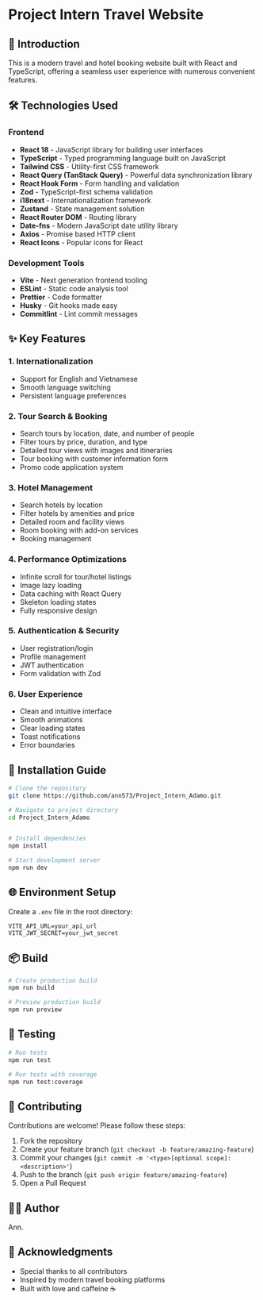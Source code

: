 # Project Intern Travel Website

## 📝 Introduction

This is a modern travel and hotel booking website built with React and TypeScript, offering a seamless user experience with numerous convenient features.

## 🛠 Technologies Used

### Frontend

- **React 18** - JavaScript library for building user interfaces
- **TypeScript** - Typed programming language built on JavaScript
- **Tailwind CSS** - Utility-first CSS framework
- **React Query (TanStack Query)** - Powerful data synchronization library
- **React Hook Form** - Form handling and validation
- **Zod** - TypeScript-first schema validation
- **i18next** - Internationalization framework
- **Zustand** - State management solution
- **React Router DOM** - Routing library
- **Date-fns** - Modern JavaScript date utility library
- **Axios** - Promise based HTTP client
- **React Icons** - Popular icons for React

### Development Tools

- **Vite** - Next generation frontend tooling
- **ESLint** - Static code analysis tool
- **Prettier** - Code formatter
- **Husky** - Git hooks made easy
- **Commitlint** - Lint commit messages

## ✨ Key Features

### 1. Internationalization

- Support for English and Vietnamese
- Smooth language switching
- Persistent language preferences

### 2. Tour Search & Booking

- Search tours by location, date, and number of people
- Filter tours by price, duration, and type
- Detailed tour views with images and itineraries
- Tour booking with customer information form
- Promo code application system

### 3. Hotel Management

- Search hotels by location
- Filter hotels by amenities and price
- Detailed room and facility views
- Room booking with add-on services
- Booking management

### 4. Performance Optimizations

- Infinite scroll for tour/hotel listings
- Image lazy loading
- Data caching with React Query
- Skeleton loading states
- Fully responsive design

### 5. Authentication & Security

- User registration/login
- Profile management
- JWT authentication
- Form validation with Zod

### 6. User Experience

- Clean and intuitive interface
- Smooth animations
- Clear loading states
- Toast notifications
- Error boundaries

## 🚀 Installation Guide

```bash
# Clone the repository
git clone https://github.com/ann573/Project_Intern_Adamo.git

# Navigate to project directory
cd Project_Intern_Adamo


# Install dependencies
npm install

# Start development server
npm run dev
```

## 🌐 Environment Setup

Create a `.env` file in the root directory:

```env
VITE_API_URL=your_api_url
VITE_JWT_SECRET=your_jwt_secret
```

## 📦 Build

```bash
# Create production build
npm run build

# Preview production build
npm run preview
```

## 🧪 Testing

```bash
# Run tests
npm run test

# Run tests with coverage
npm run test:coverage
```

## 🤝 Contributing

Contributions are welcome! Please follow these steps:

1. Fork the repository
2. Create your feature branch (`git checkout -b feature/amazing-feature`)
3. Commit your changes (`git commit -m '<type>[optional scope]: <description>'`)
4. Push to the branch (`git push origin feature/amazing-feature`)
5. Open a Pull Request

## 👨‍💻 Author

Ann.

## 🌟 Acknowledgments

- Special thanks to all contributors
- Inspired by modern travel booking platforms
- Built with love and caffeine ☕
